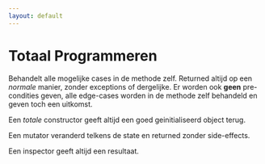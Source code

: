 ```yaml
---
layout: default
---
```


# Totaal Programmeren

Behandelt alle mogelijke cases in de methode zelf. Returned altijd op een *normale* manier, zonder exceptions of dergelijke. Er worden ook **geen** pre-condities geven, alle edge-cases worden in de methode zelf behandeld en geven toch een uitkomst.

Een *totale* constructor geeft altijd een goed geinitialiseerd object terug.

Een mutator veranderd telkens de state en returned zonder side-effects.

Een inspector geeft altijd een resultaat.
